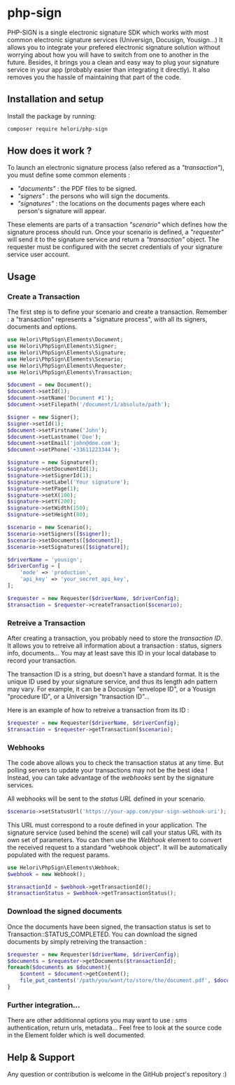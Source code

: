 # php-sign
PHP-SIGN is a single electronic signature SDK which works with most common electronic signature services (Universign, Docusign, Yousign...)
It allows you to integrate your prefered electronic signature solution without worrying about how you will have to switch from one to another in the future.
Besides, it brings you a clean and easy way to plug your signature service in your app (probably easier than integrating it directly).
It also removes you the hassle of maintaining that part of the code.

## Installation and setup

Install the package by running:
```bash
composer require helori/php-sign
```

## How does it work ?

To launch an electronic signature process (also refered as a *"transaction"*), you must define some common elements :
- *"documents"* : the PDF files to be signed.
- *"signers"* : the persons who will sign the documents.
- *"signatures"* : the locations on the documents pages where each person's signature will appear.

These elements are parts of a transaction *"scenario"* which defines how the signature process should run.
Once your scenario is defined, a *"requester"* will send it to the signature service and return a *"transaction"* object.
The requester must be configured with the secret credentials of your signature service user account.

## Usage

### Create a Transaction

The first step is to define your scenario and create a transaction.
Remember : a "transaction" represents a "signature process", with all its signers, documents and options.

```php
use Helori\PhpSign\Elements\Document;
use Helori\PhpSign\Elements\Signer;
use Helori\PhpSign\Elements\Signature;
use Helori\PhpSign\Elements\Scenario;
use Helori\PhpSign\Elements\Requester;
use Helori\PhpSign\Elements\Transaction;

$document = new Document();
$document->setId(1);
$document->setName('Document #1');
$document->setFilepath('/document/1/absolute/path');

$signer = new Signer();
$signer->setId(1);
$document->setFirstname('John');
$document->setLastname('Doe');
$document->setEmail('john@doe.com');
$document->setPhone('+33611223344');

$signature = new Signature();
$signature->setDocumentId(1);
$signature->setSignerId(1);
$signature->setLabel('Your signature');
$signature->setPage(1);
$signature->setX(100);
$signature->setY(200);
$signature->setWidth(150);
$signature->setHeight(80);

$scenario = new Scenario();
$scenario->setSigners([$signer]);
$scenario->setDocuments([$document]);
$scenario->setSignatures([$signature]);

$driverName = 'yousign';
$driverConfig = [
    'mode' => 'production',
    'api_key' => 'your_secret_api_key',
];

$requester = new Requester($driverName, $driverConfig);
$transaction = $requester->createTransaction($scenario);
```

### Retreive a Transaction

After creating a transaction, you probably need to store the *transaction ID*.
It allows you to retreive all information about a transaction : status, signers info, documents...
You may at least save this ID in your local database to record your transaction.

The transaction ID is a string, but doesn't have a standard format. 
It is the unique ID used by your signature service, and thus its length adn pattern may vary.
For example, it can be a Docusign "envelope ID", or a Yousign "procedure ID", or a Universign "transaction ID"...

Here is an example of how to retreive a transaction from its ID :

```php
$requester = new Requester($driverName, $driverConfig);
$transaction = $requester->getTransaction($scenario);
```

### Webhooks

The code above allows you to check the transaction status at any time.
But polling servers to update your transactions may not be the best idea !
Instead, you can take advantage of the *webhooks* sent by the signature services.

All webhooks will be sent to the *status URL* defined in your scenario.

```php
$scenario->setStatusUrl('https://your-app.com/your-sign-webhook-uri');
```

This URL must correspond to a route defined in your application.
The signature service (used behind the scene) will call your status URL with its own set of parameters.
You can then use the *Webhook* element to convert the received request to a standard "webhook object".
It will be automatically populated with the request params.

```php
use Helori\PhpSign\Elements\Webhook;
$webhook = new Webhook();

$transactionId = $webhook->getTransactionId();
$transactionStatus = $webhook->getTransactionStatus();
```

### Download the signed documents

Once the documents have been signed, the transaction status is set to Transaction::STATUS_COMPLETED.
You can download the signed documents by simply retreiving the transaction :

```php
$requester = new Requester($driverName, $driverConfig);
$documents = $requester->getDocuments($transactionId);
foreach($documents as $document){
    $content = $document->getContent();
    file_put_contents('/path/you/want/to/store/the/document.pdf', $document->getContent());
}
```

### Further integration...

There are other additionnal options you may want to use : sms authentication, return urls, metadata...
Feel free to look at the source code in the Element folder which is well documented.

## Help & Support

Any question or contribution is welcome in the GitHub project's repository :)



